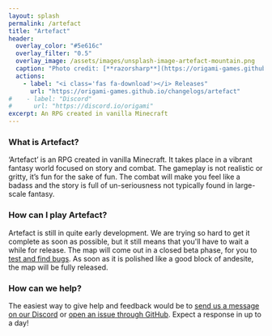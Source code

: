 ```yaml
---
layout: splash
permalink: /artefact
title: "Artefact"
header:
  overlay_color: "#5e616c"
  overlay_filter: "0.5"
  overlay_image: /assets/images/unsplash-image-artefact-mountain.png
  caption: "Photo credit: [**razorsharp**](https://origami-games.github.io/team#razorsharp-1238)"
  actions:
    - label: "<i class='fas fa-download'></i> Releases"
      url: "https://origami-games.github.io/changelogs/artefact"
#    - label: "Discord"
#      url: "https://discord.io/origami"
excerpt: An RPG created in vanilla Minecraft
---
```


### What is Artefact?
‘Artefact’ is an RPG created in vanilla Minecraft. It takes place in a vibrant fantasy world focused on story and combat. The gameplay is not realistic or gritty, it’s fun for the sake of fun. The combat will make you feel like a badass and the story is full of un-seriousness not typically found in large-scale fantasy.

### How can I play Artefact?
Artefact is still in quite early development. We are trying so hard to get it complete as soon as possible, but it still means that you'll have to wait a while for release. The map will come out in a closed beta phase, for you to [test and find bugs](https://github.com/origami-games/artefact/issues). As soon as it is polished like a good block of andesite, the map will be fully released.

### How can we help?
The easiest way to give help and feedback would be to [send us a message on our Discord](https://discord.io/artefact) or [open an issue through GitHub](https://github.com/origami-games/artefact/issues/new/choose). Expect a response in up to a day!
